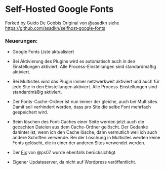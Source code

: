 # Self-Hosted Google Fonts
Forked by Guido De Gobbis
Original von @asadkn siehe https://github.com/asadkn/selfhost-google-fonts

### Neuerungen:

- Google Fonts Liste aktualisiert

- Bei Aktivierung des Plugins wird es automatisch auch in den Einstellungen aktiviert.
Alle Process-Einstellungen sind standardmäßig aktiviert.

- Bei Multisites wird das Plugin immer netzwerkweit aktiviert und auch für jede Site in den Einstellungen aktiviert.
Alle Process-Einstellungen sind standardmäßig aktiviert.

- Der Fonts-Cache-Ordner ist nun immer der gleiche, auch bei Multisites.
Damit soll verhindert werden, dass pro Site die selbe Font mehrfach gespeichert wird.

- Beim löschen des Font-Caches einer Seite werden jetzt auch die gecachten Dateien aus dem Cache-Ordner gelöscht.
Der Gedanke dahinter ist, wenn ich den Cache lösche, dann vermutlich weil ich auch andere Schriften verwende.
Bei der Löschung in Multisites werden keine Fonts gelöscht, die in einer der anderen Sites verwendet werden.

- Der [Fix](https://wordpress.org/support/topic/fix-for-checkboxes-not-reflecting-current-values/) von @ps07 wurde ebenfalls berücksichtigt.

- Eigener Updateserver, da nicht auf Wordpress veröffentlicht.
